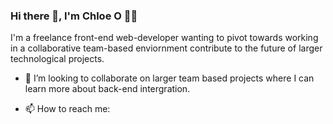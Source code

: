 ### Hi there 👋, I'm Chloe O 👩‍💻

I'm a freelance front-end web-developer wanting to pivot towards working in a collaborative team-based enviornment contribute to the future of larger technological projects. 

- 👯 I’m looking to collaborate on larger team based projects where I can learn more about back-end intergration.

  
-  📫 How to reach me:

